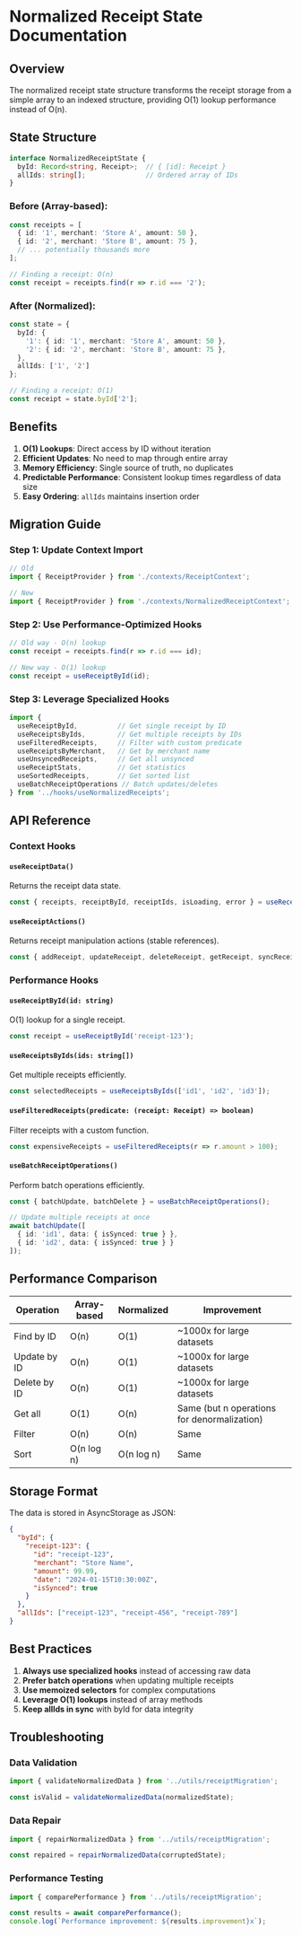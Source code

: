 # Normalized Receipt State Documentation

## Overview

The normalized receipt state structure transforms the receipt storage from a simple array to an indexed structure, providing O(1) lookup performance instead of O(n).

## State Structure

```typescript
interface NormalizedReceiptState {
  byId: Record<string, Receipt>;  // { [id]: Receipt }
  allIds: string[];               // Ordered array of IDs
}
```

### Before (Array-based):
```typescript
const receipts = [
  { id: '1', merchant: 'Store A', amount: 50 },
  { id: '2', merchant: 'Store B', amount: 75 },
  // ... potentially thousands more
];

// Finding a receipt: O(n)
const receipt = receipts.find(r => r.id === '2');
```

### After (Normalized):
```typescript
const state = {
  byId: {
    '1': { id: '1', merchant: 'Store A', amount: 50 },
    '2': { id: '2', merchant: 'Store B', amount: 75 },
  },
  allIds: ['1', '2']
};

// Finding a receipt: O(1)
const receipt = state.byId['2'];
```

## Benefits

1. **O(1) Lookups**: Direct access by ID without iteration
2. **Efficient Updates**: No need to map through entire array
3. **Memory Efficiency**: Single source of truth, no duplicates
4. **Predictable Performance**: Consistent lookup times regardless of data size
5. **Easy Ordering**: `allIds` maintains insertion order

## Migration Guide

### Step 1: Update Context Import

```typescript
// Old
import { ReceiptProvider } from './contexts/ReceiptContext';

// New
import { ReceiptProvider } from './contexts/NormalizedReceiptContext';
```

### Step 2: Use Performance-Optimized Hooks

```typescript
// Old way - O(n) lookup
const receipt = receipts.find(r => r.id === id);

// New way - O(1) lookup
const receipt = useReceiptById(id);
```

### Step 3: Leverage Specialized Hooks

```typescript
import {
  useReceiptById,          // Get single receipt by ID
  useReceiptsByIds,        // Get multiple receipts by IDs
  useFilteredReceipts,     // Filter with custom predicate
  useReceiptsByMerchant,   // Get by merchant name
  useUnsyncedReceipts,     // Get all unsynced
  useReceiptStats,         // Get statistics
  useSortedReceipts,       // Get sorted list
  useBatchReceiptOperations // Batch updates/deletes
} from '../hooks/useNormalizedReceipts';
```

## API Reference

### Context Hooks

#### `useReceiptData()`
Returns the receipt data state.
```typescript
const { receipts, receiptById, receiptIds, isLoading, error } = useReceiptData();
```

#### `useReceiptActions()`
Returns receipt manipulation actions (stable references).
```typescript
const { addReceipt, updateReceipt, deleteReceipt, getReceipt, syncReceipts } = useReceiptActions();
```

### Performance Hooks

#### `useReceiptById(id: string)`
O(1) lookup for a single receipt.
```typescript
const receipt = useReceiptById('receipt-123');
```

#### `useReceiptsByIds(ids: string[])`
Get multiple receipts efficiently.
```typescript
const selectedReceipts = useReceiptsByIds(['id1', 'id2', 'id3']);
```

#### `useFilteredReceipts(predicate: (receipt: Receipt) => boolean)`
Filter receipts with a custom function.
```typescript
const expensiveReceipts = useFilteredReceipts(r => r.amount > 100);
```

#### `useBatchReceiptOperations()`
Perform batch operations efficiently.
```typescript
const { batchUpdate, batchDelete } = useBatchReceiptOperations();

// Update multiple receipts at once
await batchUpdate([
  { id: 'id1', data: { isSynced: true } },
  { id: 'id2', data: { isSynced: true } }
]);
```

## Performance Comparison

| Operation | Array-based | Normalized | Improvement |
|-----------|-------------|------------|-------------|
| Find by ID | O(n) | O(1) | ~1000x for large datasets |
| Update by ID | O(n) | O(1) | ~1000x for large datasets |
| Delete by ID | O(n) | O(1) | ~1000x for large datasets |
| Get all | O(1) | O(n) | Same (but n operations for denormalization) |
| Filter | O(n) | O(n) | Same |
| Sort | O(n log n) | O(n log n) | Same |

## Storage Format

The data is stored in AsyncStorage as JSON:

```json
{
  "byId": {
    "receipt-123": {
      "id": "receipt-123",
      "merchant": "Store Name",
      "amount": 99.99,
      "date": "2024-01-15T10:30:00Z",
      "isSynced": true
    }
  },
  "allIds": ["receipt-123", "receipt-456", "receipt-789"]
}
```

## Best Practices

1. **Always use specialized hooks** instead of accessing raw data
2. **Prefer batch operations** when updating multiple receipts
3. **Use memoized selectors** for complex computations
4. **Leverage O(1) lookups** instead of array methods
5. **Keep allIds in sync** with byId for data integrity

## Troubleshooting

### Data Validation
```typescript
import { validateNormalizedData } from '../utils/receiptMigration';

const isValid = validateNormalizedData(normalizedState);
```

### Data Repair
```typescript
import { repairNormalizedData } from '../utils/receiptMigration';

const repaired = repairNormalizedData(corruptedState);
```

### Performance Testing
```typescript
import { comparePerformance } from '../utils/receiptMigration';

const results = await comparePerformance();
console.log(`Performance improvement: ${results.improvement}x`);
```